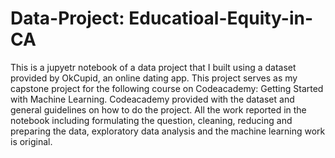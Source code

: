 # Data-Project: Educatioal-Equity-in-CA
This is a jupyetr notebook of a data project that I built using a dataset provided by OkCupid, an online dating app. This project serves as my capstone project for the following course on Codeacademy: Getting Started with Machine Learning. Codeacademy provided with the dataset and general guidelines on how to do the project. All the work reported in the notebook including formulating the question, cleaning, reducing and preparing the data, exploratory data analysis and the machine learning work is original.   
